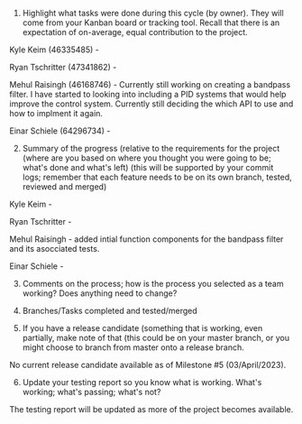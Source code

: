 1. Highlight what tasks were done during this cycle (by owner).   They will come from your Kanban board or tracking tool. Recall that there is an expectation of on-average, equal contribution to the project.

Kyle Keim (46335485) - 


Ryan Tschritter (47341862) - 


Mehul Raisingh (46168746) -  Currently still working on creating a bandpass filter. I have started to looking into including a PID systems that would help improve the control system. Currently still deciding the which API to use and how to implment it again.


Einar Schiele (64296734) -  




2. Summary of the progress (relative to the requirements for the project (where are you based on where you thought you were going to be;  what's done and what's left) (this will be supported by your commit logs; remember that each feature needs to be on its own branch, tested, reviewed and merged)

Kyle Keim - 

Ryan Tschritter - 

Mehul Raisingh - added intial function components for the bandpass filter and its asocciated tests.

Einar Schiele - 

3. Comments on the process;  how is the process you selected as a team working?  Does anything need to change?




4. Branches/Tasks completed and tested/merged 




5. If you have a release candidate (something that is working, even partially, make note of that (this could be on your master branch, or you might choose to branch from master onto a release branch.  

No current release candidate available as of Milestone #5 (03/April/2023).

6. Update your testing report so you know what is working.  What's working; what's passing; what's not? 

The testing report will be updated as more of the project becomes available.
